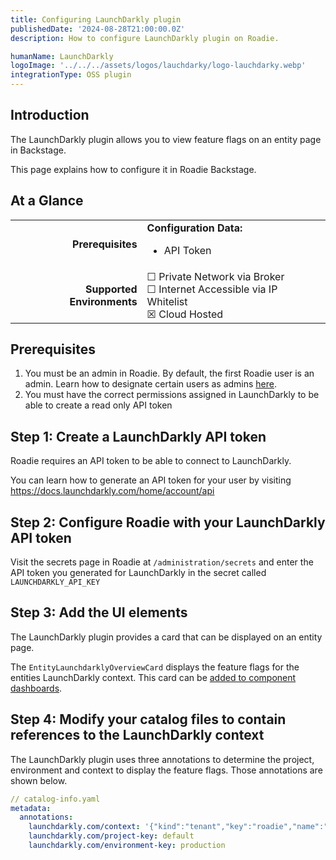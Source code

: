 ```yaml
---
title: Configuring LaunchDarkly plugin
publishedDate: '2024-08-28T21:00:00.0Z'
description: How to configure LaunchDarkly plugin on Roadie.

humanName: LaunchDarkly
logoImage: '../../../assets/logos/lauchdarky/logo-lauchdarky.webp'
integrationType: OSS plugin
---
```


## Introduction

The LaunchDarkly plugin allows you to view feature flags on an entity page in Backstage. 

This page explains how to configure it in Roadie Backstage.

## At a Glance

| | |
|---: | --- |
| **Prerequisites** | **Configuration Data:** <ul><li>API Token</li></ul> |
| **Supported Environments** | ☐ Private Network via Broker <br /> ☐ Internet Accessible via IP Whitelist <br /> ☒ Cloud Hosted |

## Prerequisites

1. You must be an admin in Roadie. By default, the first Roadie user is an admin. Learn how to designate certain users as admins [here](/docs/getting-started/assigning-admins/).
2. You must have the correct permissions assigned in LaunchDarkly to be able to create a read only API token

## Step 1: Create a LaunchDarkly API token

Roadie requires an API token to be able to connect to LaunchDarkly.

You can learn how to generate an API token for your user by visiting https://docs.launchdarkly.com/home/account/api

## Step 2: Configure Roadie with your LaunchDarkly API token

Visit the secrets page in Roadie at `/administration/secrets` and enter the API token you generated for LaunchDarkly in the secret called `LAUNCHDARKLY_API_KEY` 

## Step 3: Add the UI elements

The LaunchDarkly plugin provides a card that can be displayed on an entity page.

The `EntityLaunchdarklyOverviewCard` displays the feature flags for the entities LaunchDarkly context.
This card can be [added to component dashboards](/docs/getting-started/updating-the-ui/#updating-dashboards).

## Step 4: Modify your catalog files to contain references to the LaunchDarkly context

The LaunchDarkly plugin uses three annotations to determine the project, environment and context to display the feature flags. Those annotations are shown below.


```yaml
// catalog-info.yaml
metadata:
  annotations:
    launchdarkly.com/context: '{"kind":"tenant","key":"roadie","name":"roadie"}'
    launchdarkly.com/project-key: default
    launchdarkly.com/environment-key: production

```
